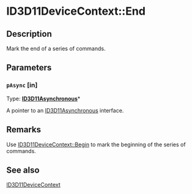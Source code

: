 # ID3D11DeviceContext::End

## Description

Mark the end of a series of commands.

## Parameters

### `pAsync` [in]

Type: **[ID3D11Asynchronous](https://learn.microsoft.com/windows/desktop/api/d3d11/nn-d3d11-id3d11asynchronous)***

A pointer to an [ID3D11Asynchronous](https://learn.microsoft.com/windows/desktop/api/d3d11/nn-d3d11-id3d11asynchronous) interface.

## Remarks

Use [ID3D11DeviceContext::Begin](https://learn.microsoft.com/windows/desktop/api/d3d11/nf-d3d11-id3d11devicecontext-begin) to mark the beginning of the series of commands.

## See also

[ID3D11DeviceContext](https://learn.microsoft.com/windows/desktop/api/d3d11/nn-d3d11-id3d11devicecontext)